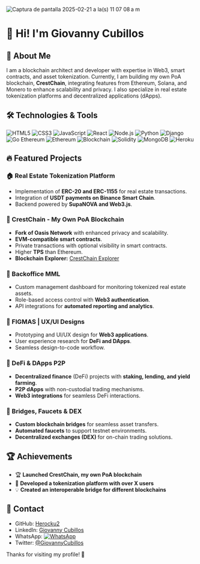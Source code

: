 ![Captura de pantalla 2025-02-21 a la(s) 11 07 08 a m](https://github.com/user-attachments/assets/a2ccf8c6-6012-4d33-8d39-66f442087453)


# 👋 Hi! I'm Giovanny Cubillos

## 🚀 About Me
I am a blockchain architect and developer with expertise in Web3, smart contracts, and asset tokenization. Currently, I am building my own PoA blockchain, **CrestChain**, integrating features from Ethereum, Solana, and Monero to enhance scalability and privacy. I also specialize in real estate tokenization platforms and decentralized applications (dApps).

## 🛠️ Technologies & Tools

![HTML5](https://img.shields.io/badge/HTML5-%23E34F26.svg?style=for-the-badge&logo=html5&logoColor=white)
![CSS3](https://img.shields.io/badge/CSS3-%231572B6.svg?style=for-the-badge&logo=css3&logoColor=white)
![JavaScript](https://img.shields.io/badge/JavaScript-%23F7DF1E.svg?style=for-the-badge&logo=javascript&logoColor=black)
![React](https://img.shields.io/badge/React-%2361DAFB.svg?style=for-the-badge&logo=react&logoColor=black)
![Node.js](https://img.shields.io/badge/Node.js-%23339933.svg?style=for-the-badge&logo=node.js&logoColor=white)
![Python](https://img.shields.io/badge/Python-%233776AB.svg?style=for-the-badge&logo=python&logoColor=white)
![Django](https://img.shields.io/badge/Django-%23092E20.svg?style=for-the-badge&logo=django&logoColor=white)
![Go Ethereum](https://img.shields.io/badge/GoEthereum-%23007D9C.svg?style=for-the-badge&logo=go&logoColor=white)
![Ethereum](https://img.shields.io/badge/EVM-Ethereum-%236C74CC.svg?style=for-the-badge&logo=ethereum&logoColor=white)
![Blockchain](https://img.shields.io/badge/Blockchain-121D33?style=for-the-badge&logo=bitcoin&logoColor=F7931A)
![Solidity](https://img.shields.io/badge/Solidity-%23363636.svg?style=for-the-badge&logo=solidity&logoColor=white)
![MongoDB](https://img.shields.io/badge/MongoDB-%2347A248.svg?style=for-the-badge&logo=mongodb&logoColor=white)
![Heroku](https://img.shields.io/badge/Heroku-%23430098.svg?style=for-the-badge&logo=heroku&logoColor=white)

## 🔥 Featured Projects
### 🏠 Real Estate Tokenization Platform
- Implementation of **ERC-20 and ERC-1155** for real estate transactions.
- Integration of **USDT payments on Binance Smart Chain**.
- Backend powered by **SupaNOVA and Web3.js**.

### 🔗 CrestChain - My Own PoA Blockchain
- **Fork of Oasis Network** with enhanced privacy and scalability.
- **EVM-compatible smart contracts**.
- Private transactions with optional visibility in smart contracts.
- Higher **TPS** than Ethereum.
- **Blockchain Explorer:** [CrestChain Explorer](https://scan.crestchain.pro/)

### 🏢 Backoffice MML
- Custom management dashboard for monitoring tokenized real estate assets.
- Role-based access control with **Web3 authentication**.
- API integrations for **automated reporting and analytics**.

### 🎨 FIGMAS | UX/UI Designs
- Prototyping and UI/UX design for **Web3 applications**.
- User experience research for **DeFi and DApps**.
- Seamless design-to-code workflow.

### 🔄 DeFi & DApps P2P
- **Decentralized finance** (DeFi) projects with **staking, lending, and yield farming**.
- **P2P dApps** with non-custodial trading mechanisms.
- **Web3 integrations** for seamless DeFi interactions.

### 🌉 Bridges, Faucets & DEX
- **Custom blockchain bridges** for seamless asset transfers.
- **Automated faucets** to support testnet environments.
- **Decentralized exchanges (DEX)** for on-chain trading solutions.

## 🏆 Achievements
- 🏆 **Launched CrestChain, my own PoA blockchain**
- 🚀 **Developed a tokenization platform with over X users**
- 💡 **Created an interoperable bridge for different blockchains**

## 💋 Contact
- GitHub: [Herocku2](https://github.com/Herocku2/)
- LinkedIn: [Giovanny Cubillos](https://linkedin.com/in/giovannycubillos)
- WhatsApp: [![WhatsApp](https://img.shields.io/badge/WhatsApp-%25D366.svg?style=for-the-badge&logo=whatsapp&logoColor=white)](https://w.app/herockudev)
- Twitter: [@GiovannyCubillos](https://twitter.com/GiovannyCubillos)

Thanks for visiting my profile! 🚀

